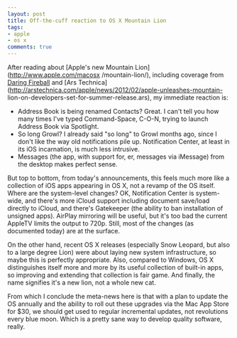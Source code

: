 ```yaml
---
layout: post
title: Off-the-cuff reaction to OS X Mountain Lion
tags:
- apple
- os x
comments: true
---
```

After reading about [Apple's new Mountain Lion](http://www.apple.com/macosx
/mountain-lion/), including coverage from [Daring
Fireball](http://daringfireball.net/2012/02/mountain_lion%20) and [Ars
Technica](http://arstechnica.com/apple/news/2012/02/apple-unleashes-mountain-
lion-on-developers-set-for-summer-release.ars), my immediate reaction is:

  * Address Book is being renamed Contacts? Great. I can't tell you how many times I've typed Command-Space, C-O-N, trying to launch Address Book via Spotlight.
  * So long Growl? I already said "so long" to Growl months ago, since I don't like the way old notifications pile up. Notification Center, at least in its iOS incarnation, is much less intrusive.
  * Messages (the app, with support for, er, messages via iMessage) from the desktop makes perfect sense.

But top to bottom, from today's announcements, this feels much more like a
collection of iOS apps appearing in OS X, not a revamp of the OS itself. Where
are the system-level changes? OK, Notification Center is system-wide, and
there's more iCloud support including document save/load directly to iCloud,
and there's Gatekeeper (the ability to ban installation of unsigned apps).
AirPlay mirroring will be useful, but it's too bad the current AppleTV limits
the output to 720p. Still, most of the changes (as documented today) are at
the surface.

On the other hand, recent OS X releases (especially Snow Leopard, but also to
a large degree Lion) were about laying new system infrastructure, so maybe
this is perfectly appropriate. Also, compared to Windows, OS X distinguishes
itself more and more by its useful collection of built-in apps, so improving
and extending that collection is fair game. And finally, the name signifies
it's a new lion, not a whole new cat.

From which I conclude the meta-news here is that with a plan to update the OS
annually and the ability to roll out these upgrades via the Mac App Store for
$30, we should get used to regular incremental updates, not revolutions every
blue moon. Which is a pretty sane way to develop quality software, really.

